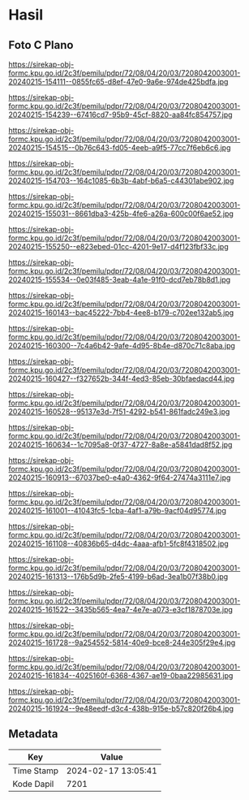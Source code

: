 # Hasil

## Foto C Plano

https://sirekap-obj-formc.kpu.go.id/2c3f/pemilu/pdpr/72/08/04/20/03/7208042003001-20240215-154111--0855fc65-d8ef-47e0-9a6e-974de425bdfa.jpg

https://sirekap-obj-formc.kpu.go.id/2c3f/pemilu/pdpr/72/08/04/20/03/7208042003001-20240215-154239--67416cd7-95b9-45cf-8820-aa84fc854757.jpg

https://sirekap-obj-formc.kpu.go.id/2c3f/pemilu/pdpr/72/08/04/20/03/7208042003001-20240215-154515--0b76c643-fd05-4eeb-a9f5-77cc7f6eb6c6.jpg

https://sirekap-obj-formc.kpu.go.id/2c3f/pemilu/pdpr/72/08/04/20/03/7208042003001-20240215-154703--164c1085-6b3b-4abf-b6a5-c44301abe902.jpg

https://sirekap-obj-formc.kpu.go.id/2c3f/pemilu/pdpr/72/08/04/20/03/7208042003001-20240215-155031--8661dba3-425b-4fe6-a26a-600c00f6ae52.jpg

https://sirekap-obj-formc.kpu.go.id/2c3f/pemilu/pdpr/72/08/04/20/03/7208042003001-20240215-155250--e823ebed-01cc-4201-9e17-d4f123fbf33c.jpg

https://sirekap-obj-formc.kpu.go.id/2c3f/pemilu/pdpr/72/08/04/20/03/7208042003001-20240215-155534--0e03f485-3eab-4a1e-91f0-dcd7eb78b8d1.jpg

https://sirekap-obj-formc.kpu.go.id/2c3f/pemilu/pdpr/72/08/04/20/03/7208042003001-20240215-160143--bac45222-7bb4-4ee8-b179-c702ee132ab5.jpg

https://sirekap-obj-formc.kpu.go.id/2c3f/pemilu/pdpr/72/08/04/20/03/7208042003001-20240215-160300--7c4a6b42-9afe-4d95-8b4e-d870c71c8aba.jpg

https://sirekap-obj-formc.kpu.go.id/2c3f/pemilu/pdpr/72/08/04/20/03/7208042003001-20240215-160427--f327652b-344f-4ed3-85eb-30bfaedacd44.jpg

https://sirekap-obj-formc.kpu.go.id/2c3f/pemilu/pdpr/72/08/04/20/03/7208042003001-20240215-160528--95137e3d-7f51-4292-b541-861fadc249e3.jpg

https://sirekap-obj-formc.kpu.go.id/2c3f/pemilu/pdpr/72/08/04/20/03/7208042003001-20240215-160634--1c7095a8-0f37-4727-8a8e-a5841dad8f52.jpg

https://sirekap-obj-formc.kpu.go.id/2c3f/pemilu/pdpr/72/08/04/20/03/7208042003001-20240215-160913--67037be0-e4a0-4362-9f64-27474a3111e7.jpg

https://sirekap-obj-formc.kpu.go.id/2c3f/pemilu/pdpr/72/08/04/20/03/7208042003001-20240215-161001--41043fc5-1cba-4af1-a79b-9acf04d95774.jpg

https://sirekap-obj-formc.kpu.go.id/2c3f/pemilu/pdpr/72/08/04/20/03/7208042003001-20240215-161108--40836b65-d4dc-4aaa-afb1-5fc8f4318502.jpg

https://sirekap-obj-formc.kpu.go.id/2c3f/pemilu/pdpr/72/08/04/20/03/7208042003001-20240215-161313--176b5d9b-2fe5-4199-b6ad-3ea1b07f38b0.jpg

https://sirekap-obj-formc.kpu.go.id/2c3f/pemilu/pdpr/72/08/04/20/03/7208042003001-20240215-161522--3435b565-4ea7-4e7e-a073-e3cf1878703e.jpg

https://sirekap-obj-formc.kpu.go.id/2c3f/pemilu/pdpr/72/08/04/20/03/7208042003001-20240215-161728--9a254552-5814-40e9-bce8-244e305f29e4.jpg

https://sirekap-obj-formc.kpu.go.id/2c3f/pemilu/pdpr/72/08/04/20/03/7208042003001-20240215-161834--4025160f-6368-4367-ae19-0baa22985631.jpg

https://sirekap-obj-formc.kpu.go.id/2c3f/pemilu/pdpr/72/08/04/20/03/7208042003001-20240215-161924--9e48eedf-d3c4-438b-915e-b57c820f26b4.jpg


## Metadata

| Key        | Value               |
| ---------- | ------------------- |
| Time Stamp | 2024-02-17 13:05:41 |
| Kode Dapil | 7201                |



